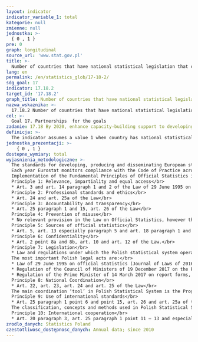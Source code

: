 ```yaml
---
layout: indicator
indicator_variable_1: total
kategorie: null
zmienne: null
jednostka: >-
  { 0 , 1 }
pre: 0
graph: longitudinal
source_url: 'www.stat.gov.pl'
title: >-
  Number of countries that have national statistical legislation that complies with the Fundamental Principles of Official Statistics
lang: en
permalink: /en/statistics_glob/17-18-2/
sdg_goal: 17
indicator: 17.18.2
target_id: '17.18.2'
graph_title: Number of countries that have national statistical legislation that complies with the Fundamental Principles of Official Statistics
nazwa_wskaznika: >-
  17.18.2 Number of countries that have national statistical legislation that complies with the Fundamental Principles of Official Statistics
cel: >-
  Goal 17. Partnerships  for the goals
zadanie: 17.18 By 2020, enhance capacity-building support to developing countries, including for least developed countries and small island developing States, to increase significantly the availability of high-quality, timely and reliable data disaggregated by income, gender, age, race, ethnicity, migratory status, disability, geographic location and other characteristics relevant in national contexts
definicja: >-
  The indicator assumes a value 1 when country has national statistical legislation that complies with the Fundamental Principles of Official Statistics
jednostka_prezentacji: >-
    { 0 , 1 }
dostepne_wymiary: total
wyjasnienia_metodologiczne: >-
  The standards for developing, producing and disseminating European statistics are determined in the European Statistics Code of Practice sets. It sets out 16 key principles, compliant with Fundemantal Principles of Official Statistics.</br>
  Each year Eurostat monitors compliance with the Code of Practice across the European Statistical System. Poland was found compliant with the European Statistics Code of Practice in the 2013-2015 peer review exercise.</br>
  Implementation of the Fundamental Principles of Official Statistics in the Polish statistical system:</br>
  Principle 1: Relevance, impartiality and equal access</br>
  * Art. 3 and art. 14 paragraph 1 and 2 of the Law of 29 June 1995 on official statistics (Journal of Laws of 2016 item 1068 – here and after the Law)</br>
  Principle 2: Professional standards and ethics</br>
  * Art. 24 and art. 25a of the Law</br>
  Principle 3: Accountability and transparency</br>
  * Art. 25 paragraph 1 and 15, art. 26 of the Law</br>
  Principle 4: Prevention of misuse</br>
  * No relevant provision in the Law on Official Statistics, however there is a custom in Polish official statistics to comment on erroneous interpretation and misuse of statistics.</br>
  Principle 5: Sources of official statistics</br>
  * Art. 5, art. 13 especially paragraph 5 and art. 18 paragraph 1 and 3 of the Law</br>
  Principle 6: Confidentiality</br>
  * Art. 2 point 8a and 8b, art. 10 and art. 12 of the Law.</br>
  Principle 7: Legislation</br>
  * Law and regulations under which the Polish statistical system operates are made public. They are published on CSO Poland website. As all Polish legal acts they are also published in the Official Journal of Poland (only Polish version) and available on the Parliament Internet System dedicated to legal acts (IASP).</br>
  The most important Polish legal acts are:</br>
  * Law of 29 June 1995 on official statistics (Journal of Laws of 2016 item 1068);</br>
  * Regulation of the Council of Ministers of 19 December 2017 on the Programme of statistical surveys of official statistic in 2018 (Journal of Laws of 2015 item 2471);</br>
  * Regulation of the Prime Minister of 14 March 2017 on report forms, the explanation of how to file them and template statistical questionnaires used in statistical surveys established within the Programme of Statistical Surveys of Official Statistics in 2016 (Journal of Laws of 2017 item 837, with later amendments).</br>
  Principle 8: National Coordination</br>
  * Art. 22, art. 23, art. 24 and art. 25 of the Law</br>
  The main coordination ‘tool’ in Polish Statistical System is the Programme of Statistical Surveys of Official Statistics which is elaborated in accordance with articles 18 and 20 of the Law. The Coordination function of Statistics Poland is also specified in the EU legal provisions.</br>
  Principle 9: Use of international standards</br>
  * Art. 25 paragraph 1 point 6 and point 15, art. 26 and art. 25a of the Law.</br>
  The classification, concepts and methods used in Polish Statistical System are based on international standards.</br>
  Principle 10: International cooperation</br>
  * Art. 20 paragraph 3, art. 25 paragraph 1 point 11 – 13 and especially 14 and art. 37 point 5 of the Law
zrodlo_danych: Statistics Poland
czestotliwosc_dostępnosc_danych: Annual data; since 2010
---
```

